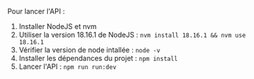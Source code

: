 Pour lancer l'API :

1. Installer NodeJS et nvm
2. Utiliser la version 18.16.1 de NodeJS : `nvm install 18.16.1 && nvm use 18.16.1`
3. Vérifier la version de node intallée : `node -v`
4. Installer les dépendances du projet : `npm install`
5. Lancer l'API : `npm run run:dev`
